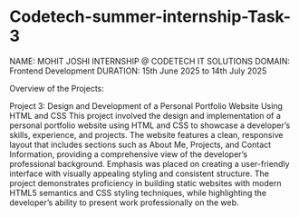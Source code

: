 # Codetech-summer-internship-Task-3
NAME: MOHIT JOSHI INTERNSHIP @ CODETECH IT SOLUTIONS DOMAIN: Frontend Development DURATION: 15th June 2025 to 14th July 2025

Overview of the Projects:

Project 3: Design and Development of a Personal Portfolio Website Using HTML and CSS
This project involved the design and implementation of a personal portfolio website using HTML and CSS to showcase a developer’s skills, experience, and projects. The website features a clean, responsive layout that includes sections such as About Me, Projects, and Contact Information, providing a comprehensive view of the developer’s professional background. Emphasis was placed on creating a user-friendly interface with visually appealing styling and consistent structure. The project demonstrates proficiency in building static websites with modern HTML5 semantics and CSS styling techniques, while highlighting the developer’s ability to present work professionally on the web.
